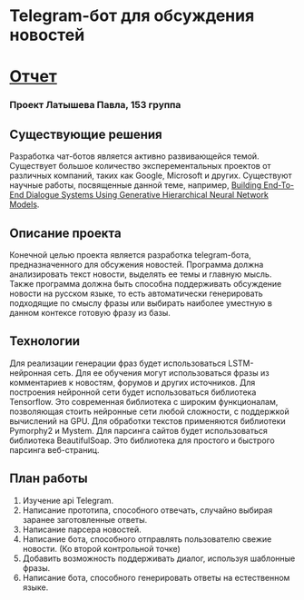 # Telegram-бот для обсуждения новостей

# [Отчет](https://github.com/pavellatko/news_analysis/blob/master/REPORT.md)

### Проект Латышева Павла, 153 группа

## Существующие решения

Разработка чат-ботов является активно развивающейся темой. Существует большое количество эксперементальных проектов от различных компаний, таких как Google, Microsoft и других. Существуют научные работы, посвященные данной теме, например, [Building End-To-End Dialogue Systems Using Generative Hierarchical Neural Network Models](https://arxiv.org/abs/1507.04808).

## Описание проекта
Конечной целью проекта является разработка telegram-бота, предназначенного для обсужения новостей. Программа должна анализировать текст новости, выделять ее темы и главную мысль. Также программа должна быть способна поддерживать обсуждение новости на русском языке, то есть автоматически генерировать подходящие по смыслу фразы или выбирать наиболее уместную в данном контексе готовую фразу из базы. 

## Технологии
Для реализации генерации фраз будет использоваться LSTM-нейронная сеть. Для ее обучения могут использоваться фразы из комментариев к новостям, форумов и других источников. Для построения нейронной сети будет использоваться библиотека Tensorflow. Это современная библиотека с широким функционалам, позволяющая стоить нейронные сети любой сложности, с поддержкой вычислений на GPU. Для обработки текстов применяются библиотеки Pymorphy2 и Mystem. Для парсинга сайтов будет использоваться библиотека BeautifulSoap. Это библиотека для простого и быстрого парсинга веб-страниц.

## План работы
1. Изучение api Telegram.
2. Написание прототипа, способного отвечать, случайно выбирая заранее заготовленные ответы.
3. Написание парсера новостей.
4. Написание бота, способного отправлять пользователю свежие новости. (Ко второй контрольной точке)
5. Добавить возможность поддерживать диалог, используя шаблонные фразы. 
5. Написание бота, способного генерировать ответы на естественном языке.
